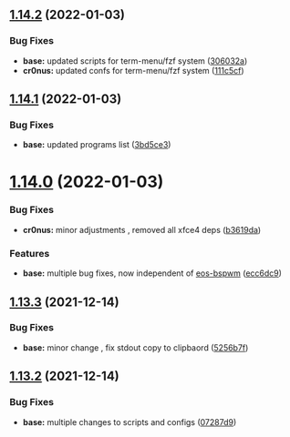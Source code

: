 ## [1.14.2](https://github.com/umgbhalla/dotstow/compare/v1.14.1...v1.14.2) (2022-01-03)


### Bug Fixes

* **base:** updated scripts for term-menu/fzf system ([306032a](https://github.com/umgbhalla/dotstow/commit/306032a2f6ea6ec2d492284ab507d3c91fd3d9f0))
* **cr0nus:** updated confs for term-menu/fzf system ([111c5cf](https://github.com/umgbhalla/dotstow/commit/111c5cf46d35759d8dd8312023ebcff4964d43fc))



## [1.14.1](https://github.com/umgbhalla/dotstow/compare/v1.14.0...v1.14.1) (2022-01-03)


### Bug Fixes

* **base:** updated programs list ([3bd5ce3](https://github.com/umgbhalla/dotstow/commit/3bd5ce35b0d1e023f97457c75d40a9c798513f40))



# [1.14.0](https://github.com/umgbhalla/dotstow/compare/v1.13.3...v1.14.0) (2022-01-03)


### Bug Fixes

* **cr0nus:** minor adjustments , removed all xfce4 deps ([b3619da](https://github.com/umgbhalla/dotstow/commit/b3619da20c9b8a0097fc2190c80aae0aeafc61a0))


### Features

* **base:** multiple bug fixes, now independent of [eos-bspwm](https://github.com/EndeavourOS-Community-Editions/bspwm) ([ecc6dc9](https://github.com/umgbhalla/dotstow/commit/ecc6dc94455e036991f9a453eafa7f994f5e1120))



## [1.13.3](https://github.com/umgbhalla/dotstow/compare/v1.13.2...v1.13.3) (2021-12-14)


### Bug Fixes

* **base:** minor change , fix stdout copy to clipbaord ([5256b7f](https://github.com/umgbhalla/dotstow/commit/5256b7f4f4099bc41dfb5108793e224f36442bea))



## [1.13.2](https://github.com/umgbhalla/dotstow/compare/v1.13.1...v1.13.2) (2021-12-14)


### Bug Fixes

* **base:** multiple changes to scripts and configs ([07287d9](https://github.com/umgbhalla/dotstow/commit/07287d976cfe16d72fbdb0105627ced0fd91c61d))



